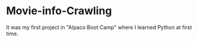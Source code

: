 # Movie-info-Crawling
It was my first project in "Alpaco Boot Camp" where I learned Python at first time.

